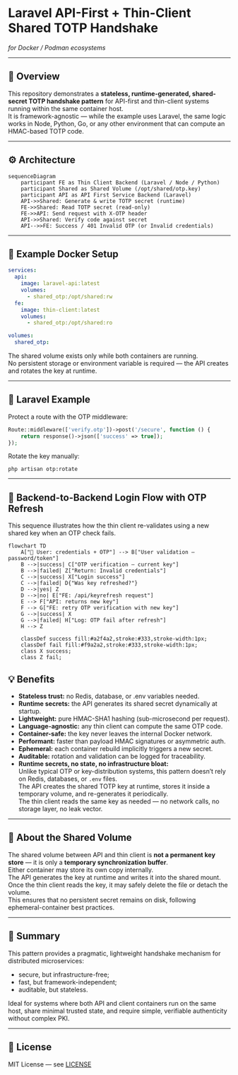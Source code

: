 # Laravel API-First + Thin-Client Shared TOTP Handshake  
*for Docker / Podman ecosystems*

---

## 🧩 Overview
This repository demonstrates a **stateless, runtime-generated, shared-secret TOTP handshake pattern** for API-first and thin-client systems running within the same container host.  
It is framework-agnostic — while the example uses Laravel, the same logic works in Node, Python, Go, or any other environment that can compute an HMAC-based TOTP code.

---

## ⚙️ Architecture

```mermaid
sequenceDiagram
    participant FE as Thin Client Backend (Laravel / Node / Python)
    participant Shared as Shared Volume (/opt/shared/otp.key)
    participant API as API First Service Backend (Laravel)
    API->>Shared: Generate & write TOTP secret (runtime)
    FE->>Shared: Read TOTP secret (read-only)
    FE->>API: Send request with X-OTP header
    API->>Shared: Verify code against secret
    API-->>FE: Success / 401 Invalid OTP (or Invalid credentials)
```

---

## 🐳 Example Docker Setup

```yaml
services:
  api:
    image: laravel-api:latest
    volumes:
      - shared_otp:/opt/shared:rw
  fe:
    image: thin-client:latest
    volumes:
      - shared_otp:/opt/shared:ro

volumes:
  shared_otp:
```

The shared volume exists only while both containers are running.  
No persistent storage or environment variable is required — the API creates and rotates the key at runtime.

---

## 🧱 Laravel Example

Protect a route with the OTP middleware:

```php
Route::middleware(['verify.otp'])->post('/secure', function () {
    return response()->json(['success' => true]);
});
```

Rotate the key manually:

```
php artisan otp:rotate
```

---
## 🔑 Backend-to-Backend Login Flow with OTP Refresh
This sequence illustrates how the thin client re-validates using a new shared key when an OTP check fails.

```mermaid
flowchart TD
    A["🔑 User: credentials + OTP"] --> B["User validation – password/token"]
    B -->|success| C["OTP verification – current key"]
    B -->|failed| Z["Return: Invalid credentials"]
    C -->|success| X["Login success"]
    C -->|failed| D{"Was key refreshed?"}
    D -->|yes| Z
    D -->|no| E["FE: /api/keyrefresh request"]
    E --> F["API: returns new key"]
    F --> G["FE: retry OTP verification with new key"]
    G -->|success| X
    G -->|failed| H["Log: OTP fail after refresh"]
    H --> Z

    classDef success fill:#a2f4a2,stroke:#333,stroke-width:1px;
    classDef fail fill:#f9a2a2,stroke:#333,stroke-width:1px;
    class X success;
    class Z fail;
```


## 💡 Benefits

- **Stateless trust:** no Redis, database, or .env variables needed.  
- **Runtime secrets:** the API generates its shared secret dynamically at startup.  
- **Lightweight:** pure HMAC-SHA1 hashing (sub-microsecond per request).  
- **Language-agnostic:** any thin client can compute the same OTP code.  
- **Container-safe:** the key never leaves the internal Docker network.  
- **Performant:** faster than payload HMAC signatures or asymmetric auth.  
- **Ephemeral:** each container rebuild implicitly triggers a new secret.  
- **Auditable:** rotation and validation can be logged for traceability.  
- **Runtime secrets, no state, no infrastructure bloat:**  
  Unlike typical OTP or key-distribution systems, this pattern doesn’t rely on Redis, databases, or `.env` files.  
  The API creates the shared TOTP key at runtime, stores it inside a temporary volume, and re-generates it periodically.  
  The thin client reads the same key as needed — no network calls, no storage layer, no leak vector.

---

## 🔐 About the Shared Volume
The shared volume between API and thin client is **not a permanent key store** — it is only a **temporary synchronization buffer**.  
Either container may store its own copy internally.  
The API generates the key at runtime and writes it into the shared mount.  
Once the thin client reads the key, it may safely delete the file or detach the volume.  
This ensures that no persistent secret remains on disk, following ephemeral-container best practices.

---

## 🧠 Summary
This pattern provides a pragmatic, lightweight handshake mechanism for distributed microservices:
- secure, but infrastructure-free;  
- fast, but framework-independent;  
- auditable, but stateless.  

Ideal for systems where both API and client containers run on the same host, share minimal trusted state, and require simple, verifiable authenticity without complex PKI.

---

## 📄 License
MIT License — see [LICENSE](LICENSE)







